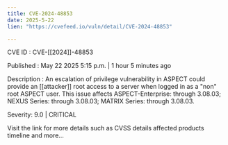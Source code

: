 ```yaml
---
title: CVE-2024-48853
date: 2025-5-22
lien: "https://cvefeed.io/vuln/detail/CVE-2024-48853"

---
```


CVE ID : CVE-[[2024]]-48853

Published :  May 22
2025
5:15 p.m. | 1 hour
5 minutes ago

Description : An escalation of privilege vulnerability in ASPECT could provide an [[attacker]] root access to a server when logged in as a "non" root ASPECT user. This issue affects ASPECT-Enterprise: through 3.08.03; NEXUS Series: through 3.08.03; MATRIX Series: through 3.08.03.

Severity: 9.0 | CRITICAL

Visit the link for more details
such as CVSS details
affected products
timeline
and more...
